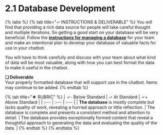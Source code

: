 # 2.1 Database Development

{% tabs %}
{% tab title="✓  INSTRUCTIONS & DELIVERABLE" %}
You will find that providing a rich data source for people will take careful thought and multiple iterations. So getting a good start on your database will be very beneficial. Follow the [**instructions for managing a database**](https://docs.idew.org/code-chatbot/code-mods/connecting-a-database-using-google-sheets) for your team and make an intentional plan to develop your database of valuable facts for use in your chatbot.

You will have to think carefully and discuss with your team about what kind of data will be most valuable, along with how you can best format the data to make it useful in the chatbot.

**❏ Deliverable**  
Your properly formatted database that will support use in the chatbot. Items may continue to be added.
{% endtab %}

{% tab title="★  RUBRIC" %}
| ✓- Below Standard | ✓ At Standard | ✓+ Above Standard |
| :--- | :--- | :--- |
| **The database** is mostly complete but lacks quality of work, revealing a hurried approach or little reflection. | The database is complete and presents a consistent method and attention to detail. | The database provides exceptionally formed content that reveal a thoughtful approach to generating the data and evaluating the quality of the data. |
{% endtab %}
{% endtabs %}

